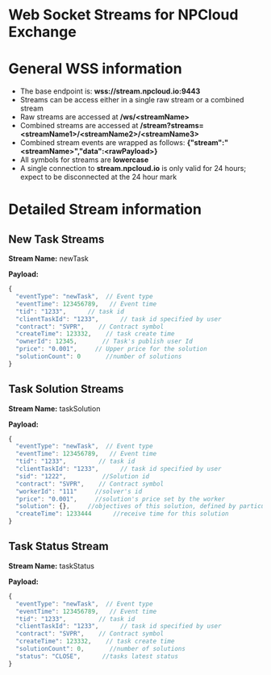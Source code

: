 # Web Socket Streams for NPCloud Exchange
# General WSS information
* The base endpoint is: **wss://stream.npcloud.io:9443**
* Streams can be access either in a single raw stream or a combined stream
* Raw streams are accessed at **/ws/\<streamName\>**
* Combined streams are accessed at **/stream?streams=\<streamName1\>/\<streamName2\>/\<streamName3\>**
* Combined stream events are wrapped as follows: **{"stream":"\<streamName\>","data":\<rawPayload\>}**
* All symbols for streams are **lowercase**
* A single connection to **stream.npcloud.io** is only valid for 24 hours; expect to be disconnected at the 24 hour mark

# Detailed Stream information

## New Task Streams

**Stream Name:** newTask

**Payload:**
```javascript
{
  "eventType": "newTask",  // Event type
  "eventTime": 123456789,   // Event time
  "tid": "1233",      // task id
  "clientTaskId": "1233",      // task id specified by user
  "contract": "SVPR",    // Contract symbol
  "createTime": 123332,    // task create time
  "ownerId": 12345,       // Task's publish user Id
  "price": "0.001",     // Upper price for the solution
  "solutionCount": 0       //number of solutions
}
```

## Task Solution Streams


**Stream Name:** taskSolution

**Payload:**
```javascript
{
  "eventType": "newTask",  // Event type
  "eventTime": 123456789,   // Event time
  "tid": "1233",         // task id
  "clientTaskId": "1233",      // task id specified by user
  "sid": "1222",          //Solution id
  "contract": "SVPR",    // Contract symbol
  "workerId": "111"     //solver's id
  "price": "0.001",     //solution's price set by the worker
  "solution": {},     //objectives of this solution, defined by particular contracts(see contracts document)
  "createTime": 1233444      //receive time for this solution
}
```

## Task Status Stream


**Stream Name:** taskStatus

**Payload:**
```javascript
{
  "eventType": "newTask",  // Event type
  "eventTime": 123456789,   // Event time
  "tid": "1233",         // task id
  "clientTaskId": "1233",      // task id specified by user
  "contract": "SVPR",    // Contract symbol
  "createTime": 123332,    // task create time
  "solutionCount": 0,       //number of solutions
  "status": "CLOSE",      //tasks latest status
}
```